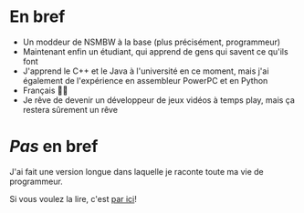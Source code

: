 # En bref
- Un moddeur de NSMBW à la base (plus précisément, programmeur)
- Maintenant enfin un étudiant, qui apprend de gens qui savent ce qu'ils font
- J'apprend le C++ et le Java à l'université en ce moment, mais j'ai également de l'expérience en assembleur PowerPC et en Python
- Français 🤮🥖
- Je rêve de devenir un développeur de jeux vidéos à temps play, mais ça restera sûrement un rêve

# *Pas* en bref

J'ai fait une version longue dans laquelle je raconte toute ma vie de programmeur.

Si vous voulez la lire, c'est [par ici](https://github.com/giroletm/giroletm/blob/main/Full-FR.md)!